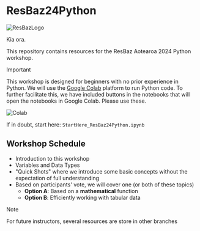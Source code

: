 # ResBaz24Python

![ResBazLogo](https://resbaz.auckland.ac.nz/img/resbaz_logos/ResBaz_transparent_cropped.png)

Kia ora. 

This repository contains resources for the ResBaz Aotearoa 2024 Python workshop.

> [!IMPORTANT]
> This workshop is designed for beginners with no prior experience in Python. We will use the [Google Colab](https://colab.research.google.com/) platform to run Python code. To further facilitate this, we have included buttons in the notebooks that will open the notebooks in Google Colab. Please use these.

![Colab](https://colab.research.google.com/assets/colab-badge.svg)

If in doubt, start here: `StartHere_ResBaz24Python.ipynb`

## Workshop Schedule

- Introduction to this workshop
- Variables and Data Types
- "Quick Shots" where we introduce some basic concepts without the expectation of full understanding
- Based on participants' vote, we will cover one (or both of these topics)
  - **Option A**: Based on a **mathematical** function  
  - **Option B**: Efficiently working with tabular data

> [!NOTE] 
> For future instructors, several resources are store in other branches

